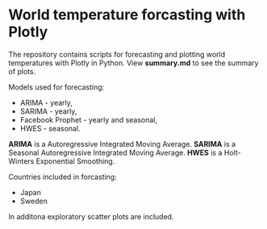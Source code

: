 # World temperature forcasting with Plotly

The repository contains scripts for forecasting and plotting world temperatures with Plotly in Python.
View **summary.md** to see the summary of plots.

Models used for forecasting:
- ARIMA - yearly,
- SARIMA - yearly,
- Facebook Prophet - yearly and seasonal,
- HWES - seasonal.

**ARIMA** is a Autoregressive Integrated Moving Average.
**SARIMA** is a Seasonal Autoregressive Integrated Moving Average.
**HWES** is a Holt-Winters Exponential Smoothing.

Countries included in forcasting:
- Japan
- Sweden

In additona exploratory scatter plots are included.
